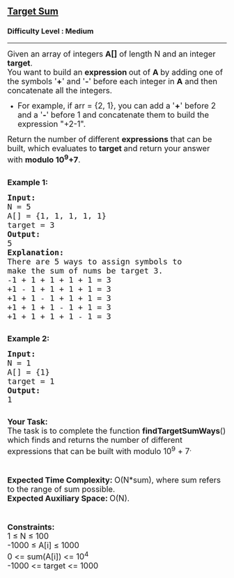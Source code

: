 <h2><a href="https://www.geeksforgeeks.org/problems/target-sum-1626326450/1">Target Sum</a></h2><h3>Difficulty Level : Medium</h3><hr><div class="problems_problem_content__Xm_eO"><p><span style="font-size: 18px;">Given an array of integers <strong>A[]</strong> of length N and an integer <strong>target</strong>.<br>You want to build an <strong>expression&nbsp;</strong>out of <strong>A&nbsp;</strong>by adding one of the symbols '<strong>+</strong>' and '<strong>-</strong>' before each integer in <strong>A</strong>&nbsp;and then concatenate all the integers.</span></p>
<ul>
<li><span style="font-size: 18px;">For example, if arr&nbsp;= {2, 1}, you can add a '<strong>+</strong>' before 2 and a '<strong>-</strong>' before 1 and concatenate them to build the expression "+2-1".</span></li>
</ul>
<p><span style="font-size: 18px;">Return the number of different&nbsp;<strong>expressions</strong>&nbsp;that can be built, which evaluates to&nbsp;<strong>target </strong>and return your answer with <strong>modulo 10<sup>9</sup></strong><strong>+7</strong>.</span></p>
<p><br><span style="font-size: 18px;"><strong>Example 1:</strong></span></p>
<pre><span style="font-size: 18px;"><strong>Input:
</strong>N = 5
A[] = {1, 1, 1, 1, 1}
target = 3
<strong>Output:
</strong>5<strong>
Explanation:
</strong>There are 5 ways to assign symbols to 
make the sum of nums be target 3.
-1 + 1 + 1 + 1 + 1 = 3
+1 - 1 + 1 + 1 + 1 = 3
+1 + 1 - 1 + 1 + 1 = 3
+1 + 1 + 1 - 1 + 1 = 3
+1 + 1 + 1 + 1 - 1 = 3</span>

</pre>
<p><span style="font-size: 18px;"><strong>Example 2:</strong></span></p>
<pre><span style="font-size: 18px;"><strong>Input:
</strong>N = 1
A[] = {1}
target = 1
<strong>Output:
</strong>1
</span>
</pre>
<p><span style="font-size: 18px;"><strong>Your Task:</strong><br>The task is to complete the function <strong>findTargetSumWays</strong>() which finds and returns the number of different expressions that can be built with modulo 10<sup>9</sup> + 7<sup>.</sup></span></p>
<p>&nbsp;</p>
<p><span style="font-size: 18px;"><strong>Expected Time Complexity:&nbsp;</strong>O(N*sum), where sum refers to the range of sum possible.<br><strong>Expected Auxiliary Space:&nbsp;</strong>O(N).</span></p>
<p>&nbsp;</p>
<p><span style="font-size: 18px;"><strong>Constraints:</strong><br>1 ≤ N ≤ 100<br>-1000 ≤ A[i] ≤ 1000<br>0 &lt;= sum(A[i]) &lt;= 10<sup>4</sup><br>-1000 &lt;= target &lt;= 1000</span></p></div>